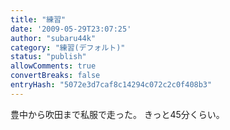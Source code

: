 ```yaml
---
title: "練習"
date: '2009-05-29T23:07:25'
author: "subaru44k"
category: "練習(デフォルト)"
status: "publish"
allowComments: true
convertBreaks: false
entryHash: "5072e3d7caf8c14294c072c2c0f408b3"
---
```

豊中から吹田まで私服で走った。
きっと45分くらい。
